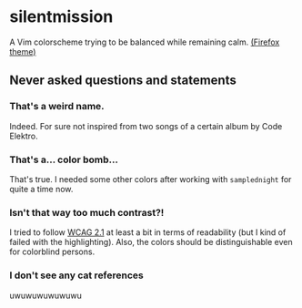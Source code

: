 # silentmission

A Vim colorscheme trying to be balanced while remaining calm. [(Firefox theme)](https://color.firefox.com/?theme=XQAAAAK1AQAAAAAAAABBqYhm849SCia9U4KEGccwS-xMDPr2oHyUaaq-qy5QgqeHG4K15Qc6FYASPKN1fVKx4po1EexnSkFOwmfGud0yfpqyEKtv2xzyjMkBI4UfLD6OvZ1AA1HJ592EDglOAJRyLe_UnK62iHq8vk9fsVfxRYNhFfTKwOzkI909DCOaq_tA-yeh4p4NZB_VO1PpG8Dj2_hnJg13Pn3ppJjeHQAP910dKMOdglWocfftX0TNi72GCfZmotZ1oNA6_tNTvlbx3gplp3HEHFDxAuMU_y94XgA)

## Never asked questions and statements

### That's a weird name.

Indeed. For sure not inspired from two songs of a certain album by Code Elektro.

### That's a... color bomb...

That's true. I needed some other colors after working with `samplednight` for
quite a time now.

### Isn't that way too much contrast?!

I tried to follow [WCAG 2.1](https://www.w3.org/WAI/standards-guidelines/wcag/)
at least a bit in terms of readability (but I kind of failed with the
highlighting). Also, the colors should be distinguishable even for colorblind
persons.

### I don't see any cat references

uwuwuwuwuwuwu

